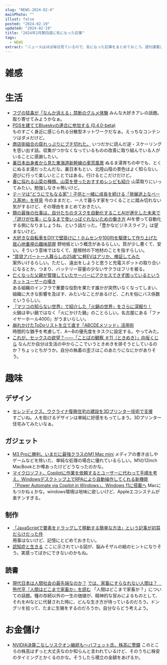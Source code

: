 ```yaml
---
slug: "NEWS-2024-02-4"
mainPhoto: ""
illust: false
posted: "2024-02-19"
updated: "2024-02-19"
title: "2024年2月第四週に気になった記事"
tags:
  - NEWS
extract: "ニュースはほぼ毎日見ているので、気になった記事をまとめておこう。週刊連載したい。"
---
```


# 雑感

# 生活

- [フグの猛毒が「なんか消える」禁断のグルメ体験](https://dailyportalz.jp/kiji/fugu-poison-disappears) 
  みんな大好きアレの話題。取り寄せてみようかなぁ。
- [PDSを建ててBlueskyの連合に参加する (0.4.0-beta)](https://zenn.dev/anon/articles/ed1448e8ed5257)  
  ものすごく身近に感じられる分散型ネットワークだなぁ。えっちなコンテンツはダメだけど。
- [商店街組合の腐れっぷりにブチ切れた。](https://blog.tinect.jp/?p=85493) 
  いつだかに読んだ逆・スケーリングを思い出す話。収集がつかなくなっているものの改善に取り組んでいる人がいることに感謝したい。
- [裏日本出身者から見た東海道新幹線の車窓風景](https://p-shirokuma.hatenadiary.com/entry/20240226/1708952400) 
  ぬるま湯育ちの中でも、とくにぬるま湯だったんだな。裏日本もとい、北陸山陰の景色はよく知らない。遊びに行って楽しいとことではある。行けるとこだけだけど。
- [春に採れる山菜の種類。山菜を使ったおすすめレシピも紹介](https://www.bepal.net/archives/390585) 
  山菜取りにいってみたい。勉強しなきゃ怖いけど。
- [テーマは“どうにでもなる家”！子供と一緒に成長を続ける「発展途上なベース基地」を拝見](https://www.bepal.net/archives/398410) 
  今のままだと、一人で暮らす家をつくることに踏み切れない気がするけど、その理由をまとめておきたい。
- [類の最後の仕事は、自分たちのタスクを自動化することAIが進化した未来で「遊びが仕事」になるまで食いっぱぐれないための働き方](https://logmi.jp/business/articles/330172) 
  AIを使って自動化する側になりましょうね、という話だった。「豊かなビジネスライフ」は望まないけど。
- [大好きな自転車をDIYで壁掛けに！ホムセンや100均を駆使して作り上げた居心地重視の趣味部屋](https://www.bepal.net/archives/398436) 
  野地板という概念があるらしい。質が少し悪くて、安い。そういう意味ではなくて、屋根材の下地材のことを指すらしい。
- [“賃貸アパート一人暮らしの25歳”に軽EVはアリか、検証してみた](https://xtech.nikkei.com/atcl/nxt/column/18/00138/041701265/)  
  案外いけるらしい。ただし、遠出をしようと思うと充電スポットの取り合いになるとか。つまり、バッテリー容量の少ないサクラはフリを被る。
- [亡くなった父親が管理していたサーバーにアクセスできず困っているというネットユーザーの嘆き](https://gigazine.net/news/20240228-reddit-selfhosted-server-problem/)  
  ある組織のインフラで重要な役割を果たす誰かが突然いなくなってしまい、組織に大きな影響を及ぼす、みたいなことがあるけど、これを俗にバス係数というらしい。
- [『マツコの知らない世界』で紹介した「火鍋の世界」をさらに深掘り！](https://80c.jp/culture/20240229-1.html/3)  
  火鍋は辛い鍋ではなく「火にかけた鍋」のことらしい。名古屋にある「ファイヤーホール4000」がうまいらしい。
- [崩れかけたToDoリストを立て直す「ABCDEメソッド」活用術](https://www.lifehacker.jp/article/2402-overhaul-to-do-list-with-abcde-method/)  
  時間的な猶予を考慮して、A〜Bの優先度をタスクに設定する。やってみた。
- [これが、セックスの欲望？――「ことぱの観察 ＃11〔ときめき〕」向坂くじら](https://nhkbook-hiraku.com/n/ned0483c8de87) 
  なんだか自分は生活の中からここでいうときめきを排そうとしているのか？ちょっとちがうか。自分の執着の歪さはこのあたりになにかがありそう。

# 趣味

## デザイン

- [セレンディクス、ウクライナ復興住宅の建設を3Dプリンター技術で支援](https://fabcross.jp/news/2024/20240227_serendix_ukraina_3dhouse.html)  
  すごいね。人を助けるデザインは単純に好感をもってしまう。3Dプリンター住宅みてみたいなぁ。

## ガジェット

- [M3 Proに勝利。いまだに最強クラスのM1 Mac mini](https://note.com/140software/n/nc115df0d1779) 
  メディアの書き出しやゲームなどを除いた、単純な処理の場合に優れているらしい。M1の12inch MacBookとか噂あったけどどうなったのかな。
- [マイクロソフト、Copilotに作業を依頼するとユーザーに代わって手順を考え、Windowsデスクトップ上でRPAにより自動操作してくれる新機能「Power Automate via Copilot in Windows」、Windows 11に搭載へ](https://www.publickey1.jp/blog/24/copilotwindowsrpapower_automate_via_copilot_in_windowswindows_11.html) 
  Macにもつかねぇかな。windows環境は地味に欲しいけど、Appleエコシステムが楽チンすぎる。

## 制作

- [「JavaScriptで要素をドラッグして移動する簡単な方法」という記事が初耳だらけだった件](https://qiita.com/www-tacos/items/5614b61d3742d6db34b7)  
  用事はないけど、記憶にとどめておきたい。
- [認知症と生きる](https://natgeo.nikkeibp.co.jp/atcl/news/24/021900102/?rss) 
  ここに示されている図が、脳みそザルの絵のヒントになりそう。実感ってばかにできないのかもね。

## 読書

- [現代日本は人間社会の最先端なのか？](https://goldhead.hatenablog.com/entry/2024/02/27/125354) 
  [では、家畜にすらなれない人間は？　熊代亨『人間はどこまで家畜か』を読む](https://blog.tinect.jp/?p=85554) 
  「人間はどこまで家畜か？」についての話題。種の存続以外の一生の価値が、精神的な営みによるものとして、それをAIなどに代替された時に、どんな生き方が待っているのだろう。ドングリを拾って、たまに生殖をするのだろうか。自分ならどう考えよう。

# お金儲け

- [NVIDIA決算こなしリスクオン継続も～バフェット氏、株高に警鐘](http://hiroko.yutaka-shoji.co.jp/2024/02/nvidia_26.html) 
  このところの株高はずっと大丈夫なのか知らんと言われているけど、そのうちに株安のタイミングとかくるのかな。そうしたら積立の金額をあげるか。